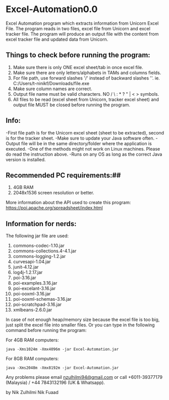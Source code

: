 # Excel-Automation0.0
Excel Automation program which extracts information from Unicorn Excel File. The program reads in two files, excel file from Unicorn and excel tracker file. The program will produce an output file with the content from excel tracker file and updated data from Unicorn.

## Things to check before running the program: ##
  1. Make sure there is only ONE excel sheet/tab in once excel file.
  2. Make sure there are only letters/alphabets in TAMs and columns fields.
  3. For file path, use forward slashes '/' instead of backward slashes '\'.
     ie. C:/Users/t-ninikf/Downloads/file.exe
  4. Make sure column names are correct.
  5. Output file name must be valid characters. NO / \ : * ? " | < > symbols.
  6. All files to be read (excel sheet from Unicorn, tracker excel sheet) and output file MUST be closed before running the program.



## Info: ##
  -First file path is for the Unicorn excel sheet (sheet to be extracted), second is for the tracker sheet.
  -Make sure to update your Java software often.
  -Output file will be in the same directory/folder where the application is executed.
  -One of the methods might not work on Linux machines. Please do read the instruction above.
  -Runs on any OS as long as the correct Java version is installed.



## Recommended PC requirements:##
  1. 4GB RAM
  2. 2048x1536 screen resolution or better.



More information about the API used to create this program: https://poi.apache.org/spreadsheet/index.html



## Information for nerds: ##

The following jar file are used:
  1. commons-codec-1.10.jar
  2. commons-collections.4-4.1.jar
  3. commons-logging-1.2.jar
  4. curvesapi-1.04.jar
  5. junit-4.12.jar
  6. log4j-1.2.17.jar
  7. poi-3.16.jar
  8. poi-examples.3.16.jar
  9. poi-excelant-3.16.jar
  10. poi-ooxml-3.16.jar
  11. poi-ooxml-schemas-3.16.jar
  12. poi-scratchpad-3.16.jar
  13. xmlbeans-2.6.0.jar

  In case of not enough heap/memory size because the excel file is too big, just split the excel file into smaller files.
  Or you can type in the following command before running the program:
  
  For 4GB RAM computers:
  ```
  java -Xms1024m -Xmx4096m -jar Excel-Automation.jar
  ```
  For 8GB RAM computers:
  ```
  java -Xms2048m -Xmx8192m -jar Excel-Automation.jar
  ```



Any problems please email nzulhilmi94@gmail.com or call +6011-39377179 (Malaysia) / +44 7843132196 (UK & Whatsapp).



by Nik Zulhilmi Nik Fuaad
